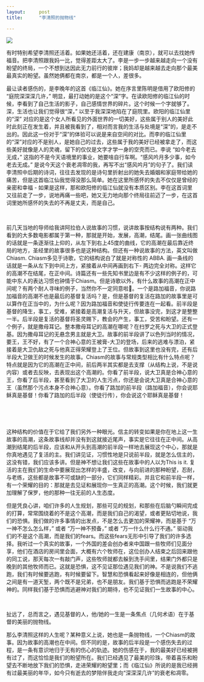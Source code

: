 ```yaml
---
layout:     post
title:      "李清照的抛物线"

---
```


<p>
<img src="https://imglf6.lf127.net/img/Ym5mTGREby9xcC9xVnM0TzZ4cmhHa2sxR3RNbGhWSjVxRU9TcURxY3VDUm90ZWJVbno1eWVBPT0.png?=imageView&amp;thumbnail=500x0&amp;quality=96&amp;stripmeta=0&amp;type=jpg%7Cwatermark&amp;type=2" smallsrc="https://imglf6.lf127.net/img/Ym5mTGREby9xcC9xVnM0TzZ4cmhHa2sxR3RNbGhWSjVxRU9TcURxY3VDUm90ZWJVbno1eWVBPT0.png?=imageView&amp;thumbnail=164x164&amp;quality=96&amp;stripmeta=0&amp;type=jpg%7Cwatermark&amp;type=2" />
</p>
<p>
有时特别希望李清照还活着。如果她还活着，还在建康（南京），就可以去找她传福音。把李清照跟我妈一比，觉得差距太大了。李是一步一步越来越走向一个没有盼望的终局，一个不想到达因此无力前行的彼岸；我妈却是越来越去走向那个最美最真实的盼望。虽然她俩都在南京，都是一个人，差很多。
</p>
<p>
最让读者感伤的，是李晚年的这首《临江仙》。她在序言里陈明是借用了欧阳修的 “庭院深深深几许，” 明显，最打动她的是这个“深”字。在读欧阳修的临江仙的时候，李看到了自己生活的影子，自己感情世界的碎片。这个时候一个字就够了。深，生活也让我们觉得很“深，” 以至于我深深地陷在了庭院里。欧阳的临江仙里的“深” 对应的是这个女人所看见的外面世界的一切美好，这些属于别人的美好此时此刻正在发生着，并且被我看到了，相对而言我的生活与处境是“深”的，是走不出的。因此这一份对于“深”的体验可以说是来自空间的对比。而李的临江仙里的“深”对应的不是别人，是她自己的过去，这些属于我的美好已经被拿走了，而这些美好就像是人的灵魂，留下的仅仅是文字才学一身的空壳而已。李说 “如今老去无成，” 这指的不是今天语境里的事业，她要啥自行车啊。“感风吟月多少事，如今老去无成。” 是说今天这个衰老凋零的我，再写不出“感风吟月”的句子了。我们读李清照中后期的诗词，往往去发现的是诗句里折射出的她失去婚姻和家庭带给她的痛苦，但是这首临江仙我觉得没那么简单。她在这里所感怀的失去不仅仅是曾经的亲密和幸福 - 如果是这样，那和欧阳修的临江仙就没有本质区别。李在这首词里又往前走了一步，说地再痛一些吧，她又无力地向那个终局往前迈了一步，在这首词里她所感怀的失去的不再是丈夫，而是自己。
</p>
<p>
<br />
</p>
<p>
前几天当地的导师给我讲阿拉伯人说故事的习惯，说讲故事按结构说有两种。我们看到的大多数电影都属于第一种，那就是开始，发展，高潮，结尾。画一张曲线图的话就是一条逐渐往上仰的，从左下到右上45度的曲线，它的高潮在最后靠近终局的地方，圣经里的故事很多也是这种结构。但还有一种说故事的方法，英文叫做Chiasm. Chiasm多见于诗歌，它的结构说白了就是对称性的 ABBA. 画一条线的话就是一条从左下到中间上方，紧接着从中间再画到右下- 两边完全对称。这样它的高潮不在结尾，在正中间。诗篇还有一些先知书里边是有不少这样的例子的，可能中东人的表达习惯也钟情于Chiasm。但是诗歌以外，有什么故事的高潮在正中间呢？有两个耐人寻味的例子，当然你不一定同意啦🙆。一个是路加福音，你说路加福音的高潮不也是最后的基督复活吗？是，但是基督的复活在路加的故事里是可以算作在正当中的，为什么呢？因为路加福音和使徒行传要连在一起看。前半段是基督的降生，事工，受难，紧接着是高潮复活与升天，但故事没完，到这才是整整一半。后半段是复活的基督将圣灵赐下，教会的产生，事工，受苦和盼望。还有一个例子，就是撒母耳记。整本撒母耳记的高潮在哪呢？在扫罗之死与大卫的正式登基。因为撒母耳记的无悬念男主就是大卫。故事的前半段讲了以色列当时的情况，要王，王不好，有了一个合神心意的王被膏-大卫的登场，后来的逃难与漂泊，紧接着是大卫仇敌之死与他真正得荣耀登上了王位。但故事到这里也没有完，还有后半段大卫做王的时候发生的故事。Chiasm的故事与常规类型相比有什么特点呢？特点就是因为它的高潮在正中间，前后两半其实都是去支撑（从结构上说，不是说内容）或者去反映，去表现出这个高潮的。你看了前半段，说大卫真是合神心意的王，你看了后半段，甚至看到了大卫的人生污点，你还是会说大卫真是合神心意的王（虽然那个污点本身不合神心意）。你看了路加的前半段（路加福音），你会说耶稣真是基督！你看了路加的后半段（使徒行传），你会说这个耶稣真是基督！
</p>
<p>
<br />
</p>
<p>
<br />
</p>
<p>
这种结构的价值在于它给了我们另外一种眼光。信主的转变如果是你在地上这一生故事的高潮，这条故事线却并没有到这就接近尾声，事实是它往往在正中间。从高潮到结尾的后半段，应该和从开头到高潮的前半段一样地去展现这个中心，那就是你真地遇见了复活的主。我们讲见证，习惯性地是只说前半段，就是怎么信主的，这没有错，我们应该多讲。但是神不想让我们这些在故事中的人以为This is it. 复活的主在我们的生命中要展现出怎样的丰盛，改变，与向前进的那种盼望，忍耐，与老练，这些都是故事不可或缺的一部分，它们同样精彩。并且它和前半段一样，有一个荣耀的目的：那就是去见证和展现你一生真正的高潮。这个时候，我们就更加理解了保罗，他的那种一往无前的人生态度。
</p>
<p>
但是凭良心讲，咱们许多的人生规划，那些可见的规划，和那些在后脑勺瞬间完成的打算，常常围绕着的不是这个高潮，而是我们自己的渴望，或者更贴切地说，我们的恐惧。我们做的许多事情的出发点，不是怎么去更加的荣耀神，而是基于 “万一神不怎么怎么样，” 或者 “万一神不预备，” 或者 “万一什么什么行不通。” 驱动我们的不是这个高潮，而是我们的fears。而这些fears无形中引导了我们的许多选择。我听过一个真实的故事，一个外国的差会创办者来中国跟一些牧师们见面分享，他们在酒店的房间里会面，大概有六个牧师在，这位创办人结束之后回来跟他的同工说，那天每次一有敲门声，这些牧师就都去躲到洗手间里，结果门外都只是晚到的其他牧师而已。这就是恐惧，这不见证那位遇见我们的神。不是说我们不逃跑，我们有时候要逃跑，有时候要留下。智慧和恐惧看起来好像是相连的，但他俩之间是有一道天堑，两个既不是兄弟，也不是朋友。我们基于恐惧而逃跑是不荣耀神的。同样我们基于恐惧而逃避神对我们的期待，也不见证我们一生故事的中心。
</p>
<p>
<br />
</p>
<p>
扯远了，总而言之，遇见基督的人，他/她的一生是一条焦点（几何术语）在于基督的美丽的抛物线。
</p>
<p>
那么李清照这样的人生呢？某种意义上说，她也是一条抛物线，一个Chiasm的故事。因为故事的高潮也在中间。但不同的是，故事的后半段是一个感伤失去的过程，是一条有意识地归于无有的伤心的轨迹。她的伤感在于，我的最美好已经被拥有过了，而这恰恰是我们的盼望所在。我们已经遇见了最美的珍珠，带着喜乐和盼望去不断地放下我们的恐惧，走进荣耀的盼望里；而《临江仙》所说的是我已经拥有过最美丽的年华，如今只有逝去的梦陪伴我走向“深深深几许”的衰老和凋零。
</p>
<p>
<br />
</p>
